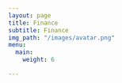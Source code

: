 ```yaml
---
layout: page
title: Finance
subtitle: Finance
img_path: "/images/avatar.png"
menu:
  main:
    weight: 6

---
```

